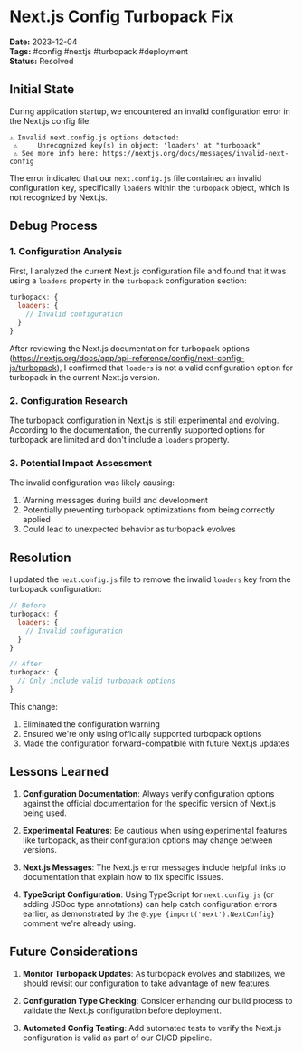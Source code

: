 # Next.js Config Turbopack Fix

**Date:** 2023-12-04  
**Tags:** #config #nextjs #turbopack #deployment  
**Status:** Resolved  

## Initial State

During application startup, we encountered an invalid configuration error in the Next.js config file:

```
⚠ Invalid next.config.js options detected: 
 ⚠     Unrecognized key(s) in object: 'loaders' at "turbopack"
 ⚠ See more info here: https://nextjs.org/docs/messages/invalid-next-config
```

The error indicated that our `next.config.js` file contained an invalid configuration key, specifically `loaders` within the `turbopack` object, which is not recognized by Next.js.

## Debug Process

### 1. Configuration Analysis

First, I analyzed the current Next.js configuration file and found that it was using a `loaders` property in the `turbopack` configuration section:

```javascript
turbopack: {
  loaders: {
    // Invalid configuration
  }
}
```

After reviewing the Next.js documentation for turbopack options (https://nextjs.org/docs/app/api-reference/config/next-config-js/turbopack), I confirmed that `loaders` is not a valid configuration option for turbopack in the current Next.js version.

### 2. Configuration Research

The turbopack configuration in Next.js is still experimental and evolving. According to the documentation, the currently supported options for turbopack are limited and don't include a `loaders` property.

### 3. Potential Impact Assessment

The invalid configuration was likely causing:
1. Warning messages during build and development
2. Potentially preventing turbopack optimizations from being correctly applied
3. Could lead to unexpected behavior as turbopack evolves

## Resolution

I updated the `next.config.js` file to remove the invalid `loaders` key from the turbopack configuration:

```javascript
// Before
turbopack: {
  loaders: {
    // Invalid configuration
  }
}

// After
turbopack: {
  // Only include valid turbopack options
}
```

This change:
1. Eliminated the configuration warning
2. Ensured we're only using officially supported turbopack options
3. Made the configuration forward-compatible with future Next.js updates

## Lessons Learned

1. **Configuration Documentation**: Always verify configuration options against the official documentation for the specific version of Next.js being used.

2. **Experimental Features**: Be cautious when using experimental features like turbopack, as their configuration options may change between versions.

3. **Next.js Messages**: The Next.js error messages include helpful links to documentation that explain how to fix specific issues.

4. **TypeScript Configuration**: Using TypeScript for `next.config.js` (or adding JSDoc type annotations) can help catch configuration errors earlier, as demonstrated by the `@type {import('next').NextConfig}` comment we're already using.

## Future Considerations

1. **Monitor Turbopack Updates**: As turbopack evolves and stabilizes, we should revisit our configuration to take advantage of new features.

2. **Configuration Type Checking**: Consider enhancing our build process to validate the Next.js configuration before deployment.

3. **Automated Config Testing**: Add automated tests to verify the Next.js configuration is valid as part of our CI/CD pipeline.
